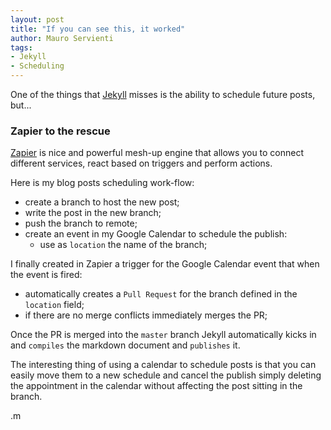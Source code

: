 ```yaml
---
layout: post
title: "If you can see this, it worked"
author: Mauro Servienti
tags:
- Jekyll
- Scheduling
---
```

One of the things that [Jekyll](http://jekyllrb.com/) misses is the ability to schedule future posts, but...

### Zapier to the rescue

[Zapier](https://zapier.com) is nice and powerful mesh-up engine that allows you to connect different services, react based on triggers and perform actions.

Here is my blog posts scheduling work-flow:

* create a branch to host the new post;
* write the post in the new branch;
* push the branch to remote;
* create an event in my Google Calendar to schedule the publish:
    * use as `location` the name of the branch;

I finally created in Zapier a trigger for the Google Calendar event that when the event is fired:

* automatically creates a `Pull Request` for the branch defined in the `location` field;
* if there are no merge conflicts immediately merges the PR;

Once the PR is merged into the `master` branch Jekyll automatically kicks in and `compiles` the markdown document and `publishes` it.

The interesting thing of using a calendar to schedule posts is that you can easily move them to a new schedule and cancel the publish simply deleting the appointment in the calendar without affecting the post sitting in the branch. 

.m